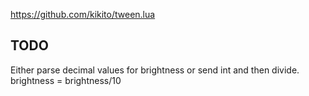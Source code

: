 https://github.com/kikito/tween.lua

## TODO
Either parse decimal values for brightness or send int and then divide.
brightness = brightness/10
